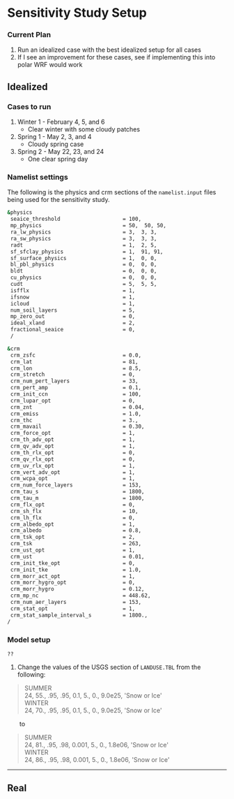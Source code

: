 # Sensitivity Study Setup

### Current Plan
1. Run an idealized case with the best idealized setup for all cases
2. If I see an improvement for these cases, see if implementing this into polar WRF would work

## Idealized

### Cases to run
1. Winter 1 - February 4, 5, and 6
    - Clear winter with some cloudy patches
2. Spring 1 - May 2, 3, and 4
    - Cloudy spring case
3. Spring 2 - May 22, 23, and 24
    - One clear spring day

### Namelist settings
The following is the physics and crm sections of the `namelist.input` files being used for the sensitivity study.

```bash
&physics
 seaice_threshold                    = 100,
 mp_physics                          = 50,  50, 50,
 ra_lw_physics                       = 3,  3, 3,
 ra_sw_physics                       = 3,  3, 3,
 radt                                = 1,  2, 5,
 sf_sfclay_physics                   = 1,  91, 91,
 sf_surface_physics                  = 1,  0, 0,
 bl_pbl_physics                      = 0,  0, 0,
 bldt                                = 0,  0, 0,
 cu_physics                          = 0,  0, 0,
 cudt                                = 5,  5, 5,
 isfflx                              = 1,
 ifsnow                              = 1,
 icloud                              = 1,
 num_soil_layers                     = 5,
 mp_zero_out                         = 0,
 ideal_xland                         = 2,
 fractional_seaice                   = 0,
 /

&crm
 crm_zsfc                            = 0.0,
 crm_lat                             = 81,
 crm_lon                             = 8.5,
 crm_stretch                         = 0,
 crm_num_pert_layers                 = 33,
 crm_pert_amp                        = 0.1,
 crm_init_ccn                        = 100,
 crm_lupar_opt                       = 0,
 crm_znt                             = 0.04,
 crm_emiss                           = 1.0,
 crm_thc                             = 3.,
 crm_mavail                          = 0.30,
 crm_force_opt                       = 1,
 crm_th_adv_opt                      = 1,
 crm_qv_adv_opt                      = 1,
 crm_th_rlx_opt                      = 0,
 crm_qv_rlx_opt                      = 0,
 crm_uv_rlx_opt                      = 1,
 crm_vert_adv_opt                    = 1,
 crm_wcpa_opt                        = 1,
 crm_num_force_layers                = 153,
 crm_tau_s                           = 1800,
 crm_tau_m                           = 1800,
 crm_flx_opt                         = 0,
 crm_sh_flx                          = 10,
 crm_lh_flx                          = 0,
 crm_albedo_opt                      = 1,
 crm_albedo                          = 0.8,
 crm_tsk_opt                         = 2,
 crm_tsk                             = 263,
 crm_ust_opt                         = 1,
 crm_ust                             = 0.01,
 crm_init_tke_opt                    = 0,
 crm_init_tke                        = 1.0,
 crm_morr_act_opt                    = 1,
 crm_morr_hygro_opt                  = 0,
 crm_morr_hygro                      = 0.12,
 crm_mp_nc                           = 448.62,
 crm_num_aer_layers                  = 153,
 crm_stat_opt                        = 1,
 crm_stat_sample_interval_s          = 1800.,
/

```
### Model setup

```{admonition} Do I need to recompile the model?
??
```

1. Change the values of the USGS section of `LANDUSE.TBL` from the following:

>SUMMER \
>24,     55.,   .95,   .95,   0.1,    5.,    0., 9.0e25, 'Snow or Ice'\
>WINTER \
>24,     70.,   .95,   .95,   0.1,    5.,    0., 9.0e25, 'Snow or Ice'

&emsp;&emsp;to

>SUMMER \
>24,     81.,   .95,   .98,   0.001,    5.,    0., 1.8e06, 'Snow or Ice'\
>WINTER \
>24,     86.,   .95,   .98,   0.001,    5.,    0., 1.8e06, 'Snow or Ice'



---
## Real
